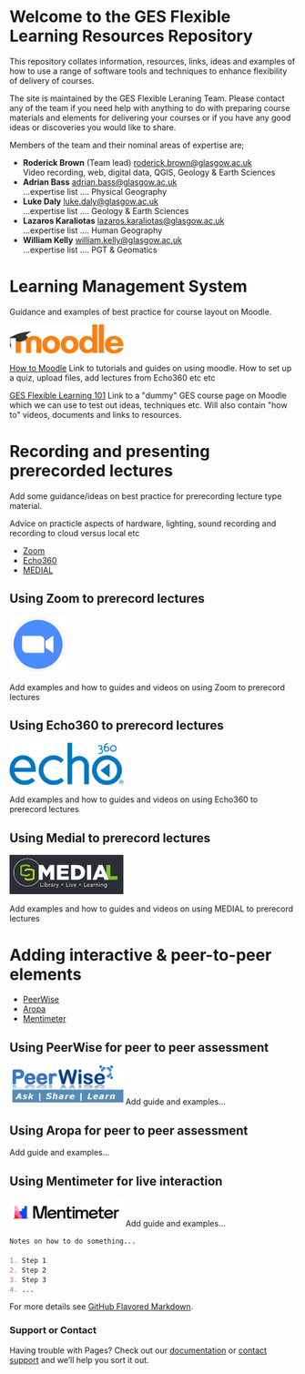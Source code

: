 # Welcome to the GES Flexible Learning Resources Repository

This repository collates information, resources, links, ideas and examples of how to use a range of software tools and techniques to enhance flexibility of delivery of courses.

The site is maintained by the GES Flexible Leraning Team. Please contact any of the team if you need help with anything to do with preparing course materials and elements for delivering your courses or if you have any good ideas or discoveries you would like to share.

Members of the team and their nominal areas of expertise are;

- **Roderick Brown** (Team lead) <roderick.brown@glasgow.ac.uk> <br>
Video recording, web, digital data, QGIS, Geology & Earth Sciences
- **Adrian Bass** <adrian.bass@glasgow.ac.uk> <br>
...expertise list .... Physical Geography
- **Luke Daly** <luke.daly@glasgow.ac.uk> <br>
...expertise list .... Geology & Earth Sciences
- **Lazaros Karaliotas** <lazaros.karaliotas@glasgow.ac.uk> <br>
...expertise list .... Human Geography
- **William Kelly** <william.kelly@glasgow.ac.uk> <br>
...expertise list .... PGT & Geomatics

# Learning Management System   
Guidance and examples of best practice for course layout on Moodle.

<img src="images/Moodle-Logo-RGBweb.png" alt="drawing" width="200"/>

[How to Moodle](https://moodle.gla.ac.uk/course/view.php?id=11911) Link to tutorials and guides on using moodle. How to set up a quiz, upload files, add lectures from Echo360 etc etc

[GES Flexible Learning 101](https://moodle.gla.ac.uk/course/view.php?id=19809) Link to a "dummy" GES course page on Moodle which we can use to test out ideas, techniques etc. Will also contain "how to" videos, documents and links to resources.

# Recording and presenting prerecorded lectures
Add some guidance/ideas on best practice for prerecording lecture type material. 

Advice on practicle aspects of hardware, lighting, sound recording and recording to cloud versus local etc

- [Zoom](https://support.zoom.us/hc/en-us)
- [Echo360](https://www.gla.ac.uk/myglasgow/anywhere/onlineteaching/usingecho360/)
- [MEDIAL](https://www.medial.com/)

## Using Zoom to prerecord lectures
<img src="images/zoom_logo_camera.png" alt="Zoom" width="100"/>

Add examples and how to guides and videos on using Zoom to prerecord lectures

## Using Echo360 to prerecord lectures
<img src="images/echo360_logo_noTag.blu_.png" alt="Echo360" width="200"/>

Add examples and how to guides and videos on using Echo360 to prerecord lectures

## Using Medial to prerecord lectures
<img src="images/medial_logo.png" alt="Medial" width="200"/>

Add examples and how to guides and videos on using MEDIAL to prerecord lectures

# Adding interactive & peer-to-peer elements
- [PeerWise](https://peerwise.cs.auckland.ac.nz/)
- [Aropa](http://www.dcs.gla.ac.uk/~hcp/aropa/)
- [Mentimeter](https://www.mentimeter.com/)

## Using PeerWise for peer to peer assessment
<img src="images/PeerWise.png" alt="PeerWise" width="200"/>
Add guide and examples...

## Using Aropa for peer to peer assessment
Add guide and examples...

## Using Mentimeter for live interaction
<img src="images/mentimeter_logo.png" alt="Mentimeter" width="200"/>
Add guide and examples...

```markdown
Notes on how to do something...

1. Step 1
2. Step 2
3. Step 3
4. ...
```

For more details see [GitHub Flavored Markdown](https://guides.github.com/features/mastering-markdown/).


### Support or Contact

Having trouble with Pages? Check out our [documentation](https://help.github.com/categories/github-pages-basics/) or [contact support](https://github.com/contact) and we’ll help you sort it out.
